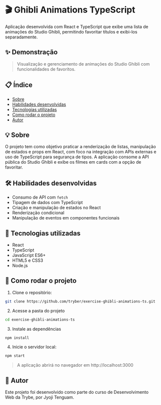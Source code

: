 # 🎬 Ghibli Animations TypeScript

Aplicação desenvolvida com React e TypeScript que exibe uma lista de animações do Studio Ghibli, permitindo favoritar títulos e exibi-los separadamente.

## ✨ Demonstração

> Visualização e gerenciamento de animações do Studio Ghibli com funcionalidades de favoritos.

## 📋 Índice

- [Sobre](#-sobre)
- [Habilidades desenvolvidas](#-habilidades-desenvolvidas)
- [Tecnologias utilizadas](#-tecnologias-utilizadas)
- [Como rodar o projeto](#-como-rodar-o-projeto)
- [Autor](#-autor)

## 💡 Sobre

O projeto tem como objetivo praticar a renderização de listas, manipulação de estados e props em React, com foco na integração com APIs externas e uso de TypeScript para segurança de tipos. A aplicação consome a API pública do Studio Ghibli e exibe os filmes em cards com a opção de favoritar.

## 🛠️ Habilidades desenvolvidas

- Consumo de API com `fetch`  
- Tipagem de dados com TypeScript  
- Criação e manipulação de estados no React  
- Renderização condicional  
- Manipulação de eventos em componentes funcionais  

## 🧪 Tecnologias utilizadas

- React  
- TypeScript  
- JavaScript ES6+  
- HTML5 e CSS3  
- Node.js  

## 🚀 Como rodar o projeto

1. Clone o repositório:

```bash
git clone https://github.com/tryber/exercise-ghibli-animations-ts.git
```

2. Acesse a pasta do projeto

```bash
cd exercise-ghibli-animations-ts
```

3. Instale as dependências

```bash
npm install
```

4. Inicie o servidor local:

```bash
npm start
```
>A aplicação abrirá no navegador em http://localhost:3000

## 👤 Autor

Este projeto foi desenvolvido como parte do curso de Desenvolvimento Web da Trybe, por Jyoji Tenguam.
